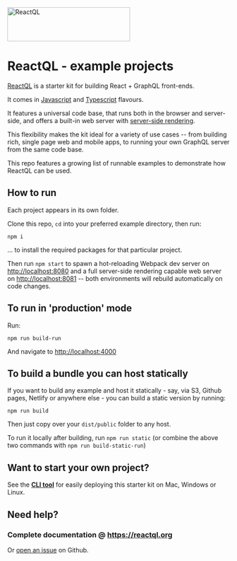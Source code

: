<img src="https://reactql.org/docs/images/reactql-logo.svg" alt="ReactQL" width="278" height="77" />

# ReactQL - example projects

[ReactQL](https://github.com/reactql/cli) is a starter kit for building React + GraphQL front-ends.

It comes in [Javascript](https://github.com/reactql/kit) and [Typescript](https://github.com/reactql/kit.ts) flavours.

It features a universal code base, that runs both in the browser and server-side, and offers a built-in web server with [server-side rendering](https://reactql.org/docs/ssr).

This flexibility makes the kit ideal for a variety of use cases -- from building rich, single page web and mobile apps, to running your own GraphQL server from the same code base.

This repo features a growing list of runnable examples to demonstrate how ReactQL can be used.

## How to run

Each project appears in its own folder.

Clone this repo, `cd` into your preferred example directory, then run:

`npm i`

... to install the required packages for that particular project.

Then run `npm start` to spawn a hot-reloading Webpack dev server on [http://localhost:8080](http://localhost:8080) and a full server-side rendering capable web server on [http://localhost:8081](http://localhost:8081) -- both environments will rebuild automatically on code changes.

## To run in 'production' mode

Run:

`npm run build-run`

And navigate to [http://localhost:4000](http://localhost:4000)

## To build a bundle you can host statically

If you want to build any example and host it statically - say, via S3, Github pages, Netlify or anywhere else - you can build a static version by running:

`npm run build`

Then just copy over your `dist/public` folder to any host.

To run it locally after building, run `npm run static` (or combine the above two commands with `npm run build-static-run`)

## Want to start your own project?

See the **[CLI tool](https://github.com/reactql/cli)** for easily deploying this starter kit on Mac, Windows or Linux.

## Need help?

### Complete documentation @ **https://reactql.org**

Or [open an issue](https://github.com/reactql/examples/issues) on Github.
